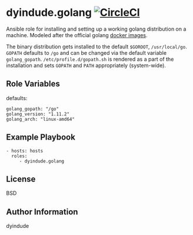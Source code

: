 dyindude.golang [![CircleCI](https://circleci.com/gh/dyindude/ansible-role-golang.svg?style=svg)](https://circleci.com/gh/dyindude/ansible-role-golang)
=========

Ansible role for installing and setting up a working golang distribution on a machine. Modeled after the official golang [docker images](https://hub.docker.com/_/golang/).

The binary distribution gets installed to the default `$GOROOT`, `/usr/local/go`.
`GOPATH` defaults to `/go` and can be changed via the default variable `golang_gopath`.
`/etc/profile.d/gopath.sh` is rendered as a part of the installation and sets `GOPATH` and `PATH` appropriately (system-wide).

Role Variables
--------------
defaults:
```
golang_gopath: "/go"
golang_version: "1.11.2"
golang_arch: "linux-amd64"
```

Example Playbook
----------------

    - hosts: hosts
      roles:
         - dyindude.golang

License
-------

BSD

Author Information
------------------

dyindude
